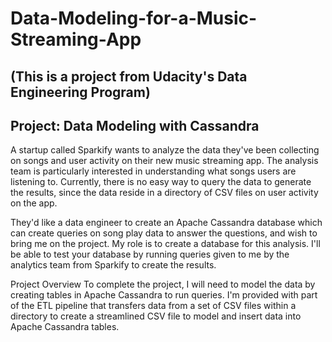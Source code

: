 # Data-Modeling-for-a-Music-Streaming-App 
## (This is a project from Udacity's Data Engineering Program)

## Project: Data Modeling with Cassandra
A startup called Sparkify wants to analyze the data they've been collecting on songs and user activity on their new music streaming app. The analysis team is particularly interested in understanding what songs users are listening to. Currently, there is no easy way to query the data to generate the results, since the data reside in a directory of CSV files on user activity on the app.

They'd like a data engineer to create an Apache Cassandra database which can create queries on song play data to answer the questions, and wish to bring me on the project. My role is to create a database for this analysis. I'll be able to test your database by running queries given to me by the analytics team from Sparkify to create the results.

Project Overview
To complete the project, I will need to model the data by creating tables in Apache Cassandra to run queries. I'm provided with part of the ETL pipeline that transfers data from a set of CSV files within a directory to create a streamlined CSV file to model and insert data into Apache Cassandra tables.
